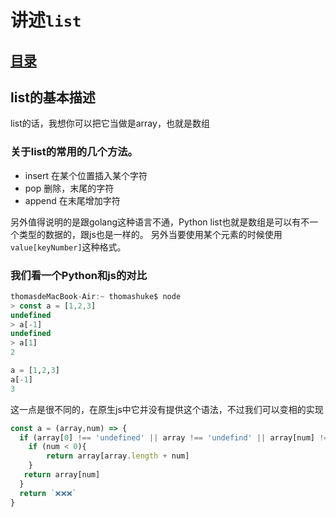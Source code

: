 # 讲述`list`
## [目录](./summary.md)
## list的基本描述
list的话，我想你可以把它当做是array，也就是数组

### 关于list的常用的几个方法。
- insert 在某个位置插入某个字符
- pop 删除，末尾的字符
- append 在末尾增加字符

另外值得说明的是跟golang这种语言不通，Python list也就是数组是可以有不一个类型的数据的，跟js也是一样的。
另外当要使用某个元素的时候使用`value[keyNumber]`这种格式。

### 我们看一个Python和js的对比

```js
thomasdeMacBook-Air:~ thomashuke$ node
> const a = [1,2,3]
undefined
> a[-1]
undefined
> a[1]
2

```
```Python
a = [1,2,3]
a[-1]
3
```

这一点是很不同的，在原生js中它并没有提供这个语法，不过我们可以变相的实现

```js
const a = (array,num) => {
  if (array[0] !== 'undefined' || array !== 'undefind' || array[num] !== 'undefind'){
    if (num < 0){
        return array[array.length + num]
    }
   return array[num]
  }
  return `❌❌❌`
}

```
